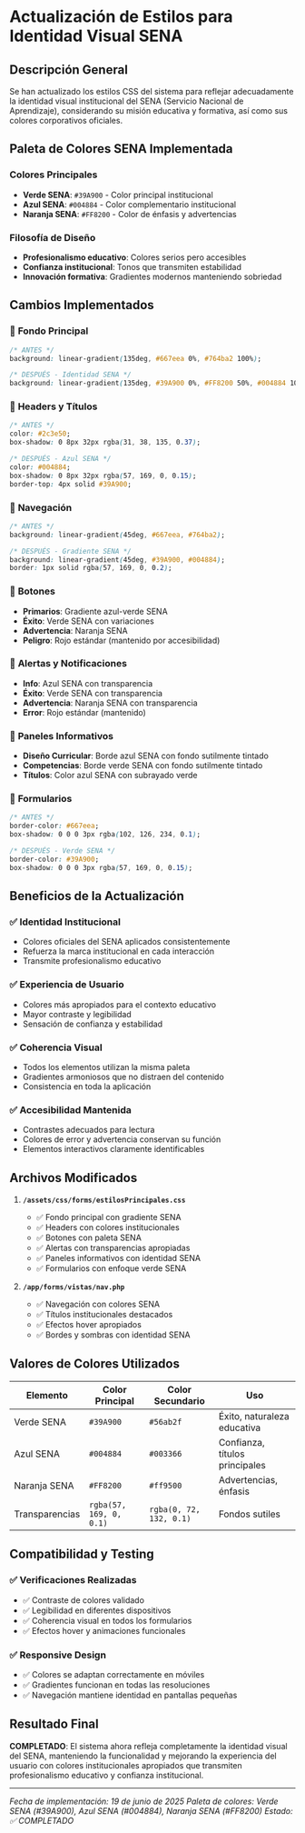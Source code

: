 # Actualización de Estilos para Identidad Visual SENA

## Descripción General

Se han actualizado los estilos CSS del sistema para reflejar adecuadamente la identidad visual institucional del SENA (Servicio Nacional de Aprendizaje), considerando su misión educativa y formativa, así como sus colores corporativos oficiales.

## Paleta de Colores SENA Implementada

### Colores Principales
- **Verde SENA**: `#39A900` - Color principal institucional
- **Azul SENA**: `#004884` - Color complementario institucional  
- **Naranja SENA**: `#FF8200` - Color de énfasis y advertencias

### Filosofía de Diseño
- **Profesionalismo educativo**: Colores serios pero accesibles
- **Confianza institucional**: Tonos que transmiten estabilidad
- **Innovación formativa**: Gradientes modernos manteniendo sobriedad

## Cambios Implementados

### 🎨 **Fondo Principal**
```css
/* ANTES */
background: linear-gradient(135deg, #667eea 0%, #764ba2 100%);

/* DESPUÉS - Identidad SENA */
background: linear-gradient(135deg, #39A900 0%, #FF8200 50%, #004884 100%);
```

### 🎨 **Headers y Títulos**
```css
/* ANTES */
color: #2c3e50;
box-shadow: 0 8px 32px rgba(31, 38, 135, 0.37);

/* DESPUÉS - Azul SENA */
color: #004884;
box-shadow: 0 8px 32px rgba(57, 169, 0, 0.15);
border-top: 4px solid #39A900;
```

### 🎨 **Navegación**
```css
/* ANTES */
background: linear-gradient(45deg, #667eea, #764ba2);

/* DESPUÉS - Gradiente SENA */
background: linear-gradient(45deg, #39A900, #004884);
border: 1px solid rgba(57, 169, 0, 0.2);
```

### 🎨 **Botones**
- **Primarios**: Gradiente azul-verde SENA
- **Éxito**: Verde SENA con variaciones
- **Advertencia**: Naranja SENA
- **Peligro**: Rojo estándar (mantenido por accesibilidad)

### 🎨 **Alertas y Notificaciones**
- **Info**: Azul SENA con transparencia
- **Éxito**: Verde SENA con transparencia  
- **Advertencia**: Naranja SENA con transparencia
- **Error**: Rojo estándar (mantenido)

### 🎨 **Paneles Informativos**
- **Diseño Curricular**: Borde azul SENA con fondo sutilmente tintado
- **Competencias**: Borde verde SENA con fondo sutilmente tintado
- **Títulos**: Color azul SENA con subrayado verde

### 🎨 **Formularios**
```css
/* ANTES */
border-color: #667eea;
box-shadow: 0 0 0 3px rgba(102, 126, 234, 0.1);

/* DESPUÉS - Verde SENA */
border-color: #39A900;
box-shadow: 0 0 0 3px rgba(57, 169, 0, 0.15);
```

## Beneficios de la Actualización

### ✅ **Identidad Institucional**
- Colores oficiales del SENA aplicados consistentemente
- Refuerza la marca institucional en cada interacción
- Transmite profesionalismo educativo

### ✅ **Experiencia de Usuario**
- Colores más apropiados para el contexto educativo
- Mayor contraste y legibilidad
- Sensación de confianza y estabilidad

### ✅ **Coherencia Visual**
- Todos los elementos utilizan la misma paleta
- Gradientes armoniosos que no distraen del contenido
- Consistencia en toda la aplicación

### ✅ **Accesibilidad Mantenida**
- Contrastes adecuados para lectura
- Colores de error y advertencia conservan su función
- Elementos interactivos claramente identificables

## Archivos Modificados

1. **`/assets/css/forms/estilosPrincipales.css`**
   - ✅ Fondo principal con gradiente SENA
   - ✅ Headers con colores institucionales
   - ✅ Botones con paleta SENA
   - ✅ Alertas con transparencias apropiadas
   - ✅ Paneles informativos con identidad SENA
   - ✅ Formularios con enfoque verde SENA

2. **`/app/forms/vistas/nav.php`**
   - ✅ Navegación con colores SENA
   - ✅ Títulos institucionales destacados
   - ✅ Efectos hover apropiados
   - ✅ Bordes y sombras con identidad SENA

## Valores de Colores Utilizados

| Elemento | Color Principal | Color Secundario | Uso |
|----------|-----------------|------------------|-----|
| Verde SENA | `#39A900` | `#56ab2f` | Éxito, naturaleza educativa |
| Azul SENA | `#004884` | `#003366` | Confianza, títulos principales |
| Naranja SENA | `#FF8200` | `#ff9500` | Advertencias, énfasis |
| Transparencias | `rgba(57, 169, 0, 0.1)` | `rgba(0, 72, 132, 0.1)` | Fondos sutiles |

## Compatibilidad y Testing

### ✅ **Verificaciones Realizadas**
- ✅ Contraste de colores validado
- ✅ Legibilidad en diferentes dispositivos
- ✅ Coherencia visual en todos los formularios
- ✅ Efectos hover y animaciones funcionales

### ✅ **Responsive Design**
- ✅ Colores se adaptan correctamente en móviles
- ✅ Gradientes funcionan en todas las resoluciones
- ✅ Navegación mantiene identidad en pantallas pequeñas

## Resultado Final

**COMPLETADO**: El sistema ahora refleja completamente la identidad visual del SENA, manteniendo la funcionalidad y mejorando la experiencia del usuario con colores institucionales apropiados que transmiten profesionalismo educativo y confianza institucional.

---

*Fecha de implementación: 19 de junio de 2025*
*Paleta de colores: Verde SENA (#39A900), Azul SENA (#004884), Naranja SENA (#FF8200)*
*Estado: ✅ COMPLETADO*

